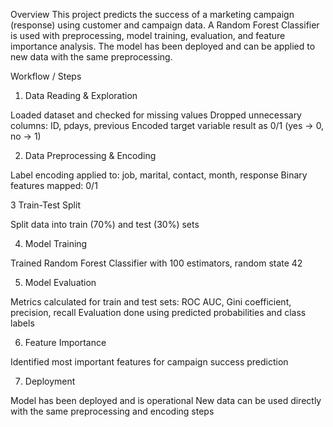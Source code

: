 Overview
This project predicts the success of a marketing campaign (response) using customer and campaign data. A Random Forest Classifier is used with preprocessing, model training, evaluation, and feature importance analysis. The model has been deployed and can be applied to new data with the same preprocessing.

Workflow / Steps

1. Data Reading & Exploration

Loaded dataset and checked for missing values
Dropped unnecessary columns: ID, pdays, previous
Encoded target variable result as 0/1 (yes → 0, no → 1)

2. Data Preprocessing & Encoding

Label encoding applied to: job, marital, contact, month, response
Binary features mapped: 0/1

3 Train-Test Split

Split data into train (70%) and test (30%) sets

4. Model Training

Trained Random Forest Classifier with 100 estimators, random state 42

5. Model Evaluation

Metrics calculated for train and test sets: ROC AUC, Gini coefficient, precision, recall
Evaluation done using predicted probabilities and class labels

6. Feature Importance

Identified most important features for campaign success prediction

7. Deployment

Model has been deployed and is operational
New data can be used directly with the same preprocessing and encoding steps
